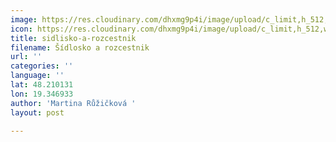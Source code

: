 ```yaml
---
image: https://res.cloudinary.com/dhxmg9p4i/image/upload/c_limit,h_512,w_512/v1560859590/uploads/bcaa-1.png
icon: https://res.cloudinary.com/dhxmg9p4i/image/upload/c_limit,h_512,w_512/v1561022812/uploads/icon-clock.jpg
title: sidlisko-a-rozcestnik
filename: Šídlosko a rozcestnik
url: ''
categories: ''
language: ''
lat: 48.210131
lon: 19.346933
author: 'Martina Růžičková '
layout: post

---
```

